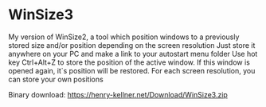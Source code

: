 # WinSize3
My version of WinSize2, a tool which position windows to a previously stored size and/or position depending on the screen resolution
Just store it anywhere on your PC and make a link to your autostart menu folder
Use hot key Ctrl+Alt+Z to store the position of the active window.
If this window is opened again, it`s position will be restored.
For each screen resolution, you can store your own positions

Binary download: https://henry-kellner.net/Download/WinSize3.zip
